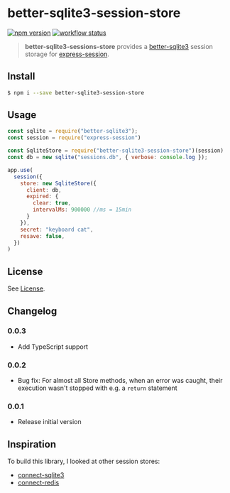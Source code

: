 # better-sqlite3-session-store

[![npm version](https://badge.fury.io/js/better-sqlite3-session-store.svg)](https://badge.fury.io/js/better-sqlite3-session-store) [![workflow status](https://github.com/TimDaub/better-sqlite3-session-store/workflows/Node.js%20CI/badge.svg)](https://github.com/TimDaub/better-sqlite3-session-store/workflows/Node.js%20CI/badge.svg)

> **better-sqlite3-sessions-store** provides a
> [better-sqlite3](https://github.com/JoshuaWise/better-sqlite3/) session
> storage for [express-session](https://github.com/expressjs/session).

## Install

```bash
$ npm i --save better-sqlite3-session-store
```

## Usage

```js
const sqlite = require("better-sqlite3");
const session = require("express-session")

const SqliteStore = require("better-sqlite3-session-store")(session)
const db = new sqlite("sessions.db", { verbose: console.log });

app.use(
  session({
    store: new SqliteStore({
      client: db, 
      expired: {
        clear: true,
        intervalMs: 900000 //ms = 15min
      }
    }),
    secret: "keyboard cat",
    resave: false,
  })
)
```

## License

See [License](./LICENSE).

## Changelog

### 0.0.3

- Add TypeScript support

### 0.0.2

- Bug fix: For almost all Store methods, when an error was caught, their
  execution wasn't stopped with e.g. a `return` statement

### 0.0.1

- Release initial version

## Inspiration

To build this library, I looked at other session stores:

- [connect-sqlite3](https://github.com/rawberg/connect-sqlite3)
- [connect-redis](https://github.com/tj/connect-redis/)
